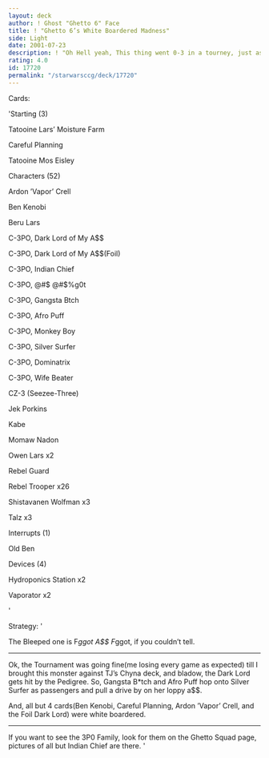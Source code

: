 ```yaml
---
layout: deck
author: ! Ghost "Ghetto 6" Face
title: ! "Ghetto 6’s White Boardered Madness"
side: Light
date: 2001-07-23
description: ! "Oh Hell yeah, This thing went 0-3 in a tourney, just as expected of a deck with 52 chars, half of them being rebel troopers."
rating: 4.0
id: 17720
permalink: "/starwarsccg/deck/17720"
---
```

Cards: 

'Starting (3)

Tatooine Lars’ Moisture Farm 

Careful Planning

Tatooine Mos Eisley 


Characters (52)

Ardon ’Vapor’ Crell

Ben Kenobi

Beru Lars 

C-3PO, Dark Lord of My A$$

C-3PO, Dark Lord of My A$$(Foil)

C-3PO, Indian Chief

C-3PO, @#$%g0t A$$ @#$%g0t

C-3PO, Gangsta Btch

C-3PO, Afro Puff

C-3PO, Monkey Boy

C-3PO, Silver Surfer

C-3PO, Dominatrix

C-3PO, Wife Beater

CZ-3 (Seezee-Three) 

Jek Porkins 

Kabe 

Momaw Nadon 

Owen Lars  x2

Rebel Guard 

Rebel Trooper  x26

Shistavanen Wolfman  x3

Talz  x3


Interrupts (1)

Old Ben 


Devices (4)

Hydroponics Station  x2

Vaporator  x2

'

Strategy: '

The Bleeped one is F*ggot A$$ F*ggot, if you couldn’t tell.

****************************************

Ok, the Tournament was going fine(me losing every game as expected) till I brought this monster against TJ’s Chyna deck, and bladow, the Dark Lord gets hit by the Pedigree.  So, Gangsta B*tch and Afro Puff hop onto Silver Surfer as passengers and pull a drive by on her loppy a$$.  

And, all but 4 cards(Ben Kenobi, Careful Planning, Ardon ’Vapor’ Crell, and the Foil Dark Lord) were white boardered. 

***************************************

If you want to see the 3P0 Family, look for them on the Ghetto Squad page, pictures of all but Indian Chief are there. '
